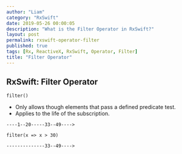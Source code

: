```yaml
---
author: "Liam"
category: "RxSwift"
date: 2019-05-26 00:00:05
description: "What is the Filter Operator in RxSwift?"
layout: post
permalink: rxswift-operator-filter
published: true
tags: [Rx, ReactiveX, RxSwift, Operator, Filter]
title: "Filter Operator"
---
```


## RxSwift: Filter Operator

`filter()`

- Only allows though elements that pass a defined predicate test.
- Applies to the life of the subscription.

```
----1--20-----33--49---->

filter(x => x > 30)

--------------33--49---->
```
